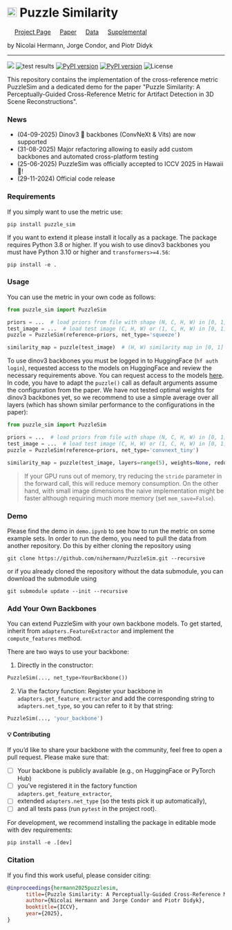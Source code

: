 # <img src="https://www.svgrepo.com/show/510149/puzzle-piece.svg" width="22"/> Puzzle Similarity

<p align="left">
  <link rel="stylesheet" href="https://cdnjs.cloudflare.com/ajax/libs/font-awesome/6.7.2/css/all.min.css">
  <img src="https://raw.githubusercontent.com/FortAwesome/Font-Awesome/6.x/svgs/solid/cube.svg" width=13 height=13> <a target="_blank" href="https://nihermann.github.io/puzzlesim/index.html">Project Page</a>
  <img src="https://raw.githubusercontent.com/FortAwesome/Font-Awesome/6.x/svgs/solid/file-pdf.svg" width=13 height=13> <a target="_blank" href="https://arxiv.org/abs/2411.17489">Paper</a>
  <img src="https://raw.githubusercontent.com/FortAwesome/Font-Awesome/6.x/svgs/solid/database.svg" width=13 height=13> <a target="_blank" href="https://huggingface.co/datasets/nihermann/annotated-3DGS-artifacts">Data</a>
  <img src="https://raw.githubusercontent.com/FortAwesome/Font-Awesome/6.x/svgs/solid/file-circle-plus.svg" width=13 height=13> <a target="_blank" href="https://nihermann.github.io/puzzlesim/data/Puzzle_Similarity_Supplemental.pdf">Supplemental</a>
</p>

by Nicolai Hermann, Jorge Condor, and Piotr Didyk  

-----


<p align="left">
  <a target="_blank" href="https://arxiv.org/abs/2411.17489"><img src=https://img.shields.io/badge/arXiv-2411.17489-b31b1b.svg></a>
  <img src="https://github.com/nihermann/PuzzleSim/actions/workflows/tests.yml/badge.svg" alt="test results">
  <a target="_blank" href="https://pypi.org/project/puzzle_sim/"><img src="https://img.shields.io/pypi/v/puzzle_sim" alt="PyPI version"></a>
  <a target="_blank" href="https://pypi.org/project/puzzle_sim/"><img src="https://img.shields.io/pypi/pyversions/puzzle_sim" alt="PyPI version"></a>
  <img src="https://img.shields.io/badge/license-MIT-green" alt="License">
</p>

This repository contains the implementation of the cross-reference metric PuzzleSim and a dedicated demo for the paper "Puzzle Similarity: A Perceptually-Guided Cross-Reference Metric for Artifact Detection in 3D Scene Reconstructions".

### News
- (04-09-2025) Dinov3 🦖 backbones (ConvNeXt & Vits) are now supported
- (31-08-2025) Major refactoring allowing to easily add custom backbones and automated cross-platform testing
- (25-06-2025) PuzzleSim was officially accepted to ICCV 2025 in Hawaii 🌸!
- (29-11-2024) Official code release


### Requirements
If you simply want to use the metric use:
```shell
pip install puzzle_sim
```

If you want to extend it please install it locally as a package. The package requires Python 3.8 or higher. If you wish to use dinov3 backbones you must have Python 3.10 or higher and `transformers>=4.56`:
```shell
pip install -e .
```


### Usage
You can use the metric in your own code as follows:
```python
from puzzle_sim import PuzzleSim

priors = ...  # load priors from file with shape (N, C, H, W) in [0, 1]
test_image = ...  # load test image (C, H, W) or (1, C, H, W) in [0, 1]
puzzle = PuzzleSim(reference=priors, net_type='squeeze')

similarity_map = puzzle(test_image)  # (H, W) similarity map in [0, 1]
```
To use dinov3 backbones you must be logged in to HuggingFace (`hf auth login`), requested access to the models on HuggingFace and review the necessary requirements above. You can request access to the models [here](https://huggingface.co/collections/facebook/dinov3-68924841bd6b561778e31009).
In code, you have to adapt the `puzzle()` call as default arguments assume the configuration from the paper. We have not tested optimal weights for dinov3 backbones yet, so we recommend to use a simple average over all layers (which has shown similar performance to the configurations in the paper):
```python
from puzzle_sim import PuzzleSim

priors = ...  # load priors from file with shape (N, C, H, W) in [0, 1]
test_image = ...  # load test image (C, H, W) or (1, C, H, W) in [0, 1]
puzzle = PuzzleSim(reference=priors, net_type='convnext_tiny')

similarity_map = puzzle(test_image, layers=range(5), weights=None, reduction='mean')  # (H, W) similarity map in [0, 1]
```
> If your GPU runs out of memory, try reducing the `stride` parameter in the forward call, this will reduce memory consumption. On the other hand, with small image dimensions the naive implementation might be faster although requiring much more memory (set `mem_save=False`).

### Demo
Please find the demo in `demo.ipynb` to see how to run the metric on some example sets. In order to run the demo, you need to pull the data from another repository. Do this by either cloning the repository using
```shell
git clone https://github.com/nihermann/PuzzleSim.git --recursive
```
or if you already cloned the repository without the data submodule, you can download the submodule using
```shell
git submodule update --init --recursive
```

### Add Your Own Backbones
You can extend PuzzleSim with your own backbone models. To get started, inherit from `adapters.FeatureExtractor` and implement the `compute_features` method.

There are two ways to use your backbone:
1. Directly in the constructor:  
```python
PuzzleSim(..., net_type=YourBackbone())
```
2. Via the factory function: Register your backbone in `adapters.get_feature_extractor` and add the corresponding string to `adapters.net_type`, so you can refer to it by that string: 
```python
PuzzleSim(..., 'your_backbone')
```

#### 💡 Contributing
If you’d like to share your backbone with the community, feel free to open a pull request. Please make sure that:
- [ ] Your backbone is publicly available (e.g., on HuggingFace or PyTorch Hub)
- [ ] you’ve registered it in the factory function `adapters.get_feature_extractor`,
- [ ] extended `adapters.net_type` (so the tests pick it up automatically),
- [ ] and all tests pass (run `pytest` in the project root).

For development, we recommend installing the package in editable mode with dev requirements:
```shell
pip install -e .[dev]
```

### Citation
If you find this work useful, please consider citing:
```bibtex
@inproceedings{hermann2025puzzlesim,
      title={Puzzle Similarity: A Perceptually-Guided Cross-Reference Metric for Artifact Detection in 3D Scene Reconstructions},
      author={Nicolai Hermann and Jorge Condor and Piotr Didyk},
      booktitle={ICCV},
      year={2025},
}
```
